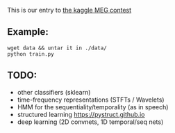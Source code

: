 
This is our entry to [the kaggle MEG
contest](https://www.kaggle.com/c/decoding-the-human-brain)


## Example:

    wget data && untar it in ./data/
    python train.py


## TODO:

  - other classifiers (sklearn)
  - time-frequency representations (STFTs / Wavelets)
  - HMM for the sequentiality/temporality (as in speech)
  - structured learning https://pystruct.github.io
  - deep learning (2D convnets, 1D temporal/seq nets)

